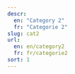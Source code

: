 ```yaml
---
descr:
  en: "Category 2"
  fr: "Categorie 2"
slug: cat2
url:
  en: en/category2
  fr: fr/categorie2
sort: 1
---
```

